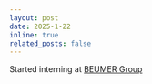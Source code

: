 ```yaml
---
layout: post
date: 2025-1-22 
inline: true
related_posts: false
---
```


Started interning at [BEUMER Group](https://www.beumergroup.com/about-us/beumer-india-private-limited/)
